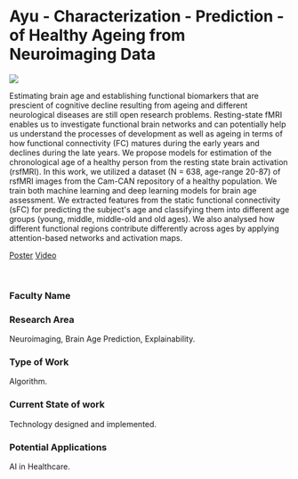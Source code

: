 # Ayu - Characterization - Prediction - of Healthy Ageing from Neuroimaging Data

![](https://i.imgur.com/aIgFAab.png)

Estimating brain age and establishing functional biomarkers that are prescient of cognitive decline resulting from ageing and different neurological diseases are still open research problems. Resting-state fMRI enables us to investigate functional brain networks and can potentially help us understand the processes of development as well as ageing in terms of how functional connectivity (FC) matures during the early years and declines during the late years. We propose models for estimation of the chronological age of a healthy person from the resting state brain activation (rsfMRI). In this work, we utilized a dataset (N = 638, age-range 20-87) of rsfMRI images from the Cam-CAN repository of a healthy population. We train both machine learning and deep learning models for brain age assessment. We extracted features from the static functional connectivity (sFC) for predicting the subject's age and classifying them into different age groups (young, middle, middle-old and old ages). We also analysed how different functional regions contribute differently across ages by applying attention-based networks and activation maps.

[Poster](04.%20Ayu%20-%20Characterization%20-%20Prediction%20-%20of%20Healthy%20Ageing%20from%20Neuroimaging%20Data.pdf)
[Video](https://youtu.be/Pb7MU7o3URg)

<br>


### Faculty Name




### Research Area

Neuroimaging, Brain Age Prediction, Explainability.


### Type of Work

Algorithm.


### Current State of work

Technology designed and implemented.


### Potential Applications

AI in Healthcare.
